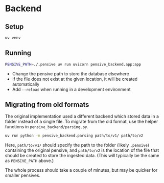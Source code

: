 # Backend

## Setup

```bash
uv venv
```

## Running

```bash
PENSIVE_PATH=./.pensive uv run uvicorn pensive_backend.app:app
```

- Change the pensive path to store the database elsewhere
- If the file does not exist at the given location, it will be created automatically
- Add `--reload` when running in a development environment

## Migrating from old formats

The original implementation used a different backend which stored data in a folder instead of a single file.
To migrate from the old format, use the helper functions in `pensive_backend/parsing.py`.

```bash
uv run python -m pensive_backend.parsing path/to/v1/ path/to/v2
```

Here, `path/to/v1/` should specify the path to the folder (likely `.pensive`) containing the original pensive; and `path/to/v2` is the location of the file that should be created to store the ingested data.
(This will typically be the same as `PENSIVE_PATH` above.)

The whole process should take a couple of minutes, but may be quicker for smaller pensives.
